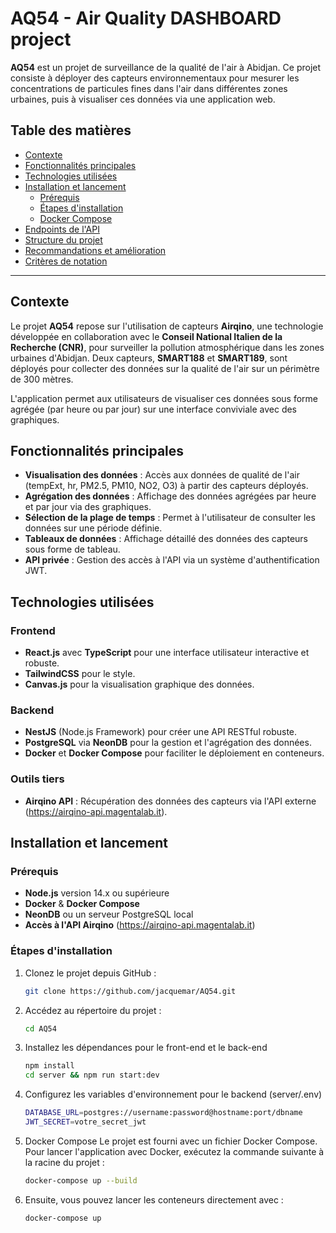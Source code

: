 # AQ54 - Air Quality DASHBOARD project

**AQ54** est un projet de surveillance de la qualité de l'air à Abidjan. Ce projet consiste à déployer des capteurs environnementaux pour mesurer les concentrations de particules fines dans l'air dans différentes zones urbaines, puis à visualiser ces données via une application web.

## Table des matières
- [Contexte](#contexte)
- [Fonctionnalités principales](#fonctionnalités-principales)
- [Technologies utilisées](#technologies-utilisées)
- [Installation et lancement](#installation-et-lancement)
  - [Prérequis](#prérequis)
  - [Étapes d'installation](#étapes-dinstallation)
  - [Docker Compose](#docker-compose)
- [Endpoints de l'API](#endpoints-de-lapi)
- [Structure du projet](#structure-du-projet)
- [Recommandations et amélioration](#recommandations-et-amélioration)
- [Critères de notation](#critères-de-notation)

---

## Contexte

Le projet **AQ54** repose sur l'utilisation de capteurs **Airqino**, une technologie développée en collaboration avec le **Conseil National Italien de la Recherche (CNR)**, pour surveiller la pollution atmosphérique dans les zones urbaines d'Abidjan. Deux capteurs, **SMART188** et **SMART189**, sont déployés pour collecter des données sur la qualité de l'air sur un périmètre de 300 mètres.

L'application permet aux utilisateurs de visualiser ces données sous forme agrégée (par heure ou par jour) sur une interface conviviale avec des graphiques.

## Fonctionnalités principales

- **Visualisation des données** : Accès aux données de qualité de l'air (tempExt, hr, PM2.5, PM10, NO2, O3) à partir des capteurs déployés.
- **Agrégation des données** : Affichage des données agrégées par heure et par jour via des graphiques.
- **Sélection de la plage de temps** : Permet à l'utilisateur de consulter les données sur une période définie.
- **Tableaux de données** : Affichage détaillé des données des capteurs sous forme de tableau.
- **API privée** : Gestion des accès à l'API via un système d'authentification JWT.

## Technologies utilisées

### Frontend
- **React.js** avec **TypeScript** pour une interface utilisateur interactive et robuste.
- **TailwindCSS** pour le style.
- **Canvas.js** pour la visualisation graphique des données.

### Backend
- **NestJS** (Node.js Framework) pour créer une API RESTful robuste.
- **PostgreSQL** via **NeonDB** pour la gestion et l'agrégation des données.
- **Docker** et **Docker Compose** pour faciliter le déploiement en conteneurs.

### Outils tiers
- **Airqino API** : Récupération des données des capteurs via l'API externe (https://airqino-api.magentalab.it).

## Installation et lancement

### Prérequis

- **Node.js** version 14.x ou supérieure
- **Docker** & **Docker Compose**
- **NeonDB** ou un serveur PostgreSQL local
- **Accès à l'API Airqino** (https://airqino-api.magentalab.it)

### Étapes d'installation

1. Clonez le projet depuis GitHub :
   ```bash
   git clone https://github.com/jacquemar/AQ54.git
   ````

2. Accédez au répertoire du projet :
    ```bash
   cd AQ54
   ````

3. Installez les dépendances pour le front-end et le back-end
    ```bash
   npm install
   cd server && npm run start:dev
   ````
4. Configurez les variables d'environnement pour le backend (server/.env)
    ```bash
   DATABASE_URL=postgres://username:password@hostname:port/dbname
   JWT_SECRET=votre_secret_jwt
   ````
5. Docker Compose
   Le projet est fourni avec un fichier Docker Compose. Pour lancer l'application avec Docker, exécutez la commande suivante à la racine du projet :
    ```bash
   docker-compose up --build
   ````
6. Ensuite, vous pouvez lancer les conteneurs directement avec :
    ```bash
   docker-compose up 
   ````
